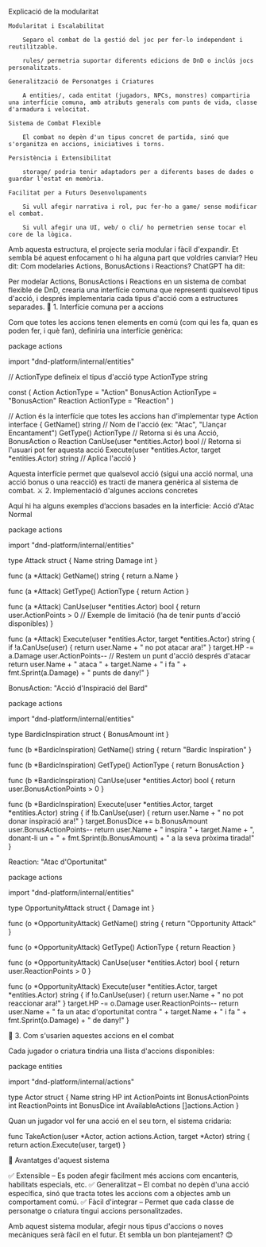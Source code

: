 Explicació de la modularitat

    Modularitat i Escalabilitat

        Separo el combat de la gestió del joc per fer-lo independent i reutilitzable.

        rules/ permetria suportar diferents edicions de DnD o inclús jocs personalitzats.

    Generalització de Personatges i Criatures

        A entities/, cada entitat (jugadors, NPCs, monstres) compartiria una interfície comuna, amb atributs generals com punts de vida, classe d'armadura i velocitat.

    Sistema de Combat Flexible

        El combat no depèn d'un tipus concret de partida, sinó que s'organitza en accions, iniciatives i torns.

    Persistència i Extensibilitat

        storage/ podria tenir adaptadors per a diferents bases de dades o guardar l'estat en memòria.

    Facilitat per a Futurs Desenvolupaments

        Si vull afegir narrativa i rol, puc fer-ho a game/ sense modificar el combat.

        Si vull afegir una UI, web/ o cli/ ho permetrien sense tocar el core de la lògica.

Amb aquesta estructura, el projecte seria modular i fàcil d'expandir. Et sembla bé aquest enfocament o hi ha alguna part que voldries canviar?
Heu dit:
Com modelaries Actions, BonusActions i Reactions?
ChatGPT ha dit:

Per modelar Actions, BonusActions i Reactions en un sistema de combat flexible de DnD, crearia una interfície comuna que representi qualsevol tipus d'acció, i després implementaria cada tipus d'acció com a estructures separades.
🎯 1. Interfície comuna per a accions

Com que totes les accions tenen elements en comú (com qui les fa, quan es poden fer, i què fan), definiria una interfície genèrica:

package actions

import "dnd-platform/internal/entities"

// ActionType defineix el tipus d'acció
type ActionType string

const (
    Action      ActionType = "Action"
    BonusAction ActionType = "BonusAction"
    Reaction    ActionType = "Reaction"
)

// Action és la interfície que totes les accions han d'implementar
type Action interface {
    GetName() string              // Nom de l'acció (ex: "Atac", "Llançar Encantament")
    GetType() ActionType          // Retorna si és una Acció, BonusAction o Reaction
    CanUse(user *entities.Actor) bool // Retorna si l'usuari pot fer aquesta acció
    Execute(user *entities.Actor, target *entities.Actor) string // Aplica l'acció
}

Aquesta interfície permet que qualsevol acció (sigui una acció normal, una acció bonus o una reacció) es tracti de manera genèrica al sistema de combat.
⚔️ 2. Implementació d'algunes accions concretes

Aquí hi ha alguns exemples d’accions basades en la interfície:
Acció d'Atac Normal

package actions

import "dnd-platform/internal/entities"

type Attack struct {
    Name   string
    Damage int
}

func (a *Attack) GetName() string {
    return a.Name
}

func (a *Attack) GetType() ActionType {
    return Action
}

func (a *Attack) CanUse(user *entities.Actor) bool {
    return user.ActionPoints > 0 // Exemple de limitació (ha de tenir punts d'acció disponibles)
}

func (a *Attack) Execute(user *entities.Actor, target *entities.Actor) string {
    if !a.CanUse(user) {
        return user.Name + " no pot atacar ara!"
    }
    target.HP -= a.Damage
    user.ActionPoints-- // Restem un punt d'acció després d'atacar
    return user.Name + " ataca " + target.Name + " i fa " + fmt.Sprint(a.Damage) + " punts de dany!"
}

BonusAction: "Acció d'Inspiració del Bard"

package actions

import "dnd-platform/internal/entities"

type BardicInspiration struct {
    BonusAmount int
}

func (b *BardicInspiration) GetName() string {
    return "Bardic Inspiration"
}

func (b *BardicInspiration) GetType() ActionType {
    return BonusAction
}

func (b *BardicInspiration) CanUse(user *entities.Actor) bool {
    return user.BonusActionPoints > 0
}

func (b *BardicInspiration) Execute(user *entities.Actor, target *entities.Actor) string {
    if !b.CanUse(user) {
        return user.Name + " no pot donar inspiració ara!"
    }
    target.BonusDice += b.BonusAmount
    user.BonusActionPoints--
    return user.Name + " inspira " + target.Name + ", donant-li un + " + fmt.Sprint(b.BonusAmount) + " a la seva pròxima tirada!"
}

Reaction: "Atac d'Oportunitat"

package actions

import "dnd-platform/internal/entities"

type OpportunityAttack struct {
    Damage int
}

func (o *OpportunityAttack) GetName() string {
    return "Opportunity Attack"
}

func (o *OpportunityAttack) GetType() ActionType {
    return Reaction
}

func (o *OpportunityAttack) CanUse(user *entities.Actor) bool {
    return user.ReactionPoints > 0
}

func (o *OpportunityAttack) Execute(user *entities.Actor, target *entities.Actor) string {
    if !o.CanUse(user) {
        return user.Name + " no pot reaccionar ara!"
    }
    target.HP -= o.Damage
    user.ReactionPoints--
    return user.Name + " fa un atac d'oportunitat contra " + target.Name + " i fa " + fmt.Sprint(o.Damage) + " de dany!"
}

🔄 3. Com s'usarien aquestes accions en el combat

Cada jugador o criatura tindria una llista d'accions disponibles:

package entities

import "dnd-platform/internal/actions"

type Actor struct {
    Name              string
    HP                int
    ActionPoints      int
    BonusActionPoints int
    ReactionPoints    int
    BonusDice         int
    AvailableActions  []actions.Action
}

Quan un jugador vol fer una acció en el seu torn, el sistema cridaria:

func TakeAction(user *Actor, action actions.Action, target *Actor) string {
    return action.Execute(user, target)
}

📌 Avantatges d'aquest sistema

✅ Extensible – Es poden afegir fàcilment més accions com encanteris, habilitats especials, etc.
✅ Generalitzat – El combat no depèn d'una acció específica, sinó que tracta totes les accions com a objectes amb un comportament comú.
✅ Fàcil d'integrar – Permet que cada classe de personatge o criatura tingui accions personalitzades.

Amb aquest sistema modular, afegir nous tipus d'accions o noves mecàniques serà fàcil en el futur. Et sembla un bon plantejament? 😊